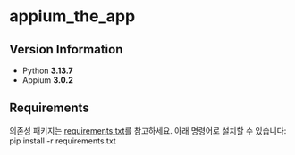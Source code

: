 # appium_the_app

## Version Information

- Python **3.13.7**
- Appium **3.0.2**

## Requirements

의존성 패키지는 [requirements.txt](./requirements.txt)를 참고하세요.
아래 명령어로 설치할 수 있습니다:
pip install -r requirements.txt